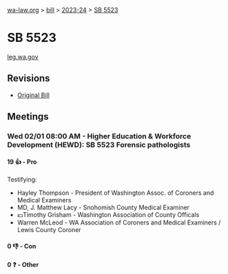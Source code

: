 [wa-law.org](/) > [bill](/bill/) > [2023-24](/bill/2023-24/) > [SB 5523](/bill/2023-24/sb/5523/)

# SB 5523
[leg.wa.gov](https://app.leg.wa.gov/billsummary?BillNumber=5523&Year=2023&Initiative=false)

## Revisions
* [Original Bill](1/)

## Meetings
### Wed 02/01 08:00 AM - Higher Education & Workforce Development (HEWD): SB 5523 Forensic pathologists
#### 19 👍 - Pro
Testifying:
* Hayley Thompson - President of Washington Assoc. of Coroners and Medical Examiners
* MD, J. Matthew Lacy - Snohomish County Medical Examiner
* 💵Timothy Grisham - Washington Association of County Officals
* Warren McLeod - WA Association of Coroners and Medical Examiners / Lewis County Coroner

#### 0 👎 - Con

#### 0 ❓ - Other
